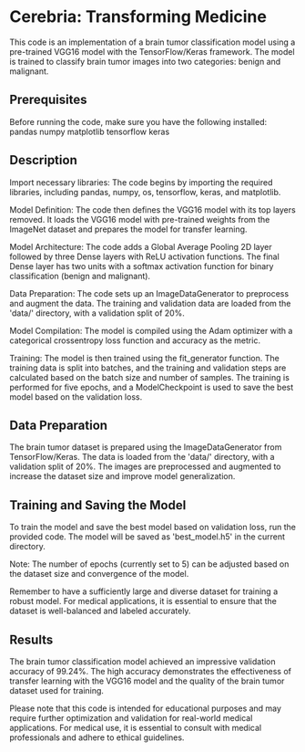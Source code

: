 # Cerebria: Transforming Medicine
This code is an implementation of a brain tumor classification model using a pre-trained VGG16 model with the TensorFlow/Keras framework. The model is trained to classify brain tumor images into two categories: benign and malignant.

## Prerequisites
Before running the code, make sure you have the following installed:
pandas
numpy
matplotlib
tensorflow
keras

## Description
Import necessary libraries: The code begins by importing the required libraries, including pandas, numpy, os, tensorflow, keras, and matplotlib.

Model Definition: The code then defines the VGG16 model with its top layers removed. It loads the VGG16 model with pre-trained weights from the ImageNet dataset and prepares the model for transfer learning.

Model Architecture: The code adds a Global Average Pooling 2D layer followed by three Dense layers with ReLU activation functions. The final Dense layer has two units with a softmax activation function for binary classification (benign and malignant).

Data Preparation: The code sets up an ImageDataGenerator to preprocess and augment the data. The training and validation data are loaded from the 'data/' directory, with a validation split of 20%.

Model Compilation: The model is compiled using the Adam optimizer with a categorical crossentropy loss function and accuracy as the metric.

Training: The model is then trained using the fit_generator function. The training data is split into batches, and the training and validation steps are calculated based on the batch size and number of samples. The training is performed for five epochs, and a ModelCheckpoint is used to save the best model based on the validation loss.

## Data Preparation
The brain tumor dataset is prepared using the ImageDataGenerator from TensorFlow/Keras. The data is loaded from the 'data/' directory, with a validation split of 20%. The images are preprocessed and augmented to increase the dataset size and improve model generalization.

## Training and Saving the Model
To train the model and save the best model based on validation loss, run the provided code. The model will be saved as 'best_model.h5' in the current directory.

Note: The number of epochs (currently set to 5) can be adjusted based on the dataset size and convergence of the model.

Remember to have a sufficiently large and diverse dataset for training a robust model. For medical applications, it is essential to ensure that the dataset is well-balanced and labeled accurately.

## Results
The brain tumor classification model achieved an impressive validation accuracy of 99.24%. The high accuracy demonstrates the effectiveness of transfer learning with the VGG16 model and the quality of the brain tumor dataset used for training.

Please note that this code is intended for educational purposes and may require further optimization and validation for real-world medical applications. For medical use, it is essential to consult with medical professionals and adhere to ethical guidelines.
